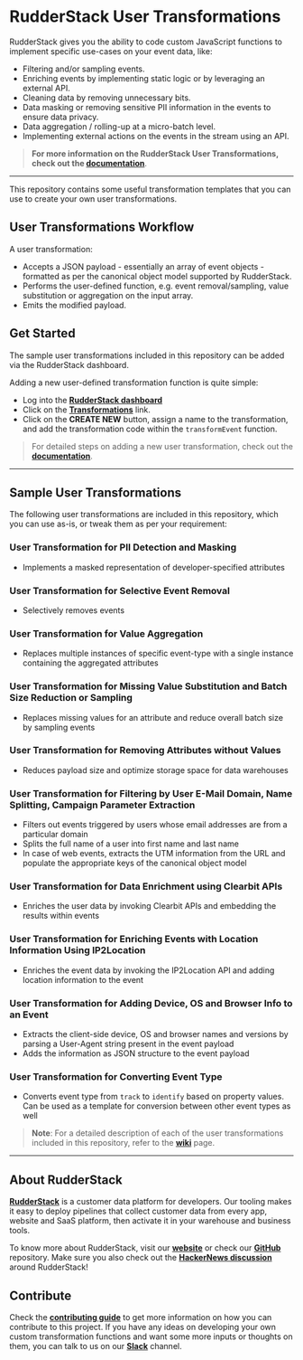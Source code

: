 # RudderStack User Transformations

RudderStack gives you the ability to code custom JavaScript functions to implement specific use-cases on your event data, like:

* Filtering and/or sampling events.
* Enriching events by implementing static logic or by leveraging an external API.
* Cleaning data by removing unnecessary bits.
* Data masking or removing sensitive PII information in the events to ensure data privacy.
* Data aggregation / rolling-up at a micro-batch level.
* Implementing external actions on the events in the stream using an API.

>**For more information on the RudderStack User Transformations, check out the [documentation](https://docs.rudderstack.com/adding-a-new-user-transformation-in-rudderstack)**.
-----

This repository contains some useful transformation templates that you can use to create your own user transformations.

## User Transformations Workflow

A user transformation:

- Accepts a JSON payload - essentially an array of event objects - formatted as per the canonical object model supported by RudderStack.
- Performs the user-defined function, e.g. event removal/sampling, value substitution or aggregation on the input array.
- Emits the modified payload.

## Get Started

The sample user transformations included in this repository can be added via the RudderStack dashboard.

Adding a new user-defined transformation function is quite simple:
- Log into the [**RudderStack dashboard**](https://app.rudderstack.com/)
- Click on the [**Transformations**](https://app.rudderstack.com/transformations) link.
- Click on the **CREATE NEW** button, assign a name to the transformation, and add the transformation code within the `transformEvent` function.

>For detailed steps on adding a new user transformation, check out the [**documentation**](https://docs.rudderstack.com/getting-started/adding-a-new-user-transformation-in-rudderstack).
-----


## Sample User Transformations 


The following user transformations are included in this repository, which you can use as-is, or tweak them as per your requirement:

### **User Transformation for PII Detection and Masking**
- Implements a masked representation of developer-specified attributes

### **User Transformation for Selective Event Removal**
- Selectively removes events

### **User Transformation for Value Aggregation**
- Replaces multiple instances of specific event-type with a single instance containing the aggregated attributes

### **User Transformation for Missing Value Substitution and Batch Size Reduction or Sampling**
- Replaces missing values for an attribute and reduce overall batch size by sampling events

### **User Transformation for Removing Attributes without Values**
- Reduces payload size and optimize storage space for data warehouses

### **User Transformation for Filtering by User E-Mail Domain, Name Splitting, Campaign Parameter Extraction**
- Filters out events triggered by users whose email addresses are from a particular domain
- Splits the full name of a user into first name and last name
- In case of web events, extracts the UTM information from the URL and populate the appropriate keys of the canonical object model

### **User Transformation for Data Enrichment using Clearbit APIs**
- Enriches the user data by invoking Clearbit APIs and embedding the results within events

### **User Transformation for Enriching Events with Location Information Using IP2Location**
- Enriches the event data by invoking the IP2Location API and adding location information to the event

### **User Transformation for Adding Device, OS and Browser Info to an Event**
- Extracts the client-side device, OS and browser names and versions by parsing a User-Agent string present in the event payload
- Adds the information as JSON structure to the event payload

### **User Transformation for Converting Event Type**
- Converts event type from `track` to `identify` based on property values. Can be used as a template for conversion between other event types as well

>**Note**: For a detailed description of each of the user transformations included in this repository, refer to the [**wiki**](https://github.com/rudderlabs/sample-user-transformers/wiki/Sample-User-Transformations) page.
------

## About RudderStack

[**RudderStack**](https://rudderstack.com/) is a customer data platform for developers.  Our tooling makes it easy to deploy pipelines that collect customer data from every app, website and SaaS platform, then activate it in your warehouse and business tools.

To know more about RudderStack, visit our [**website**](https://rudderstack.com/) or check our [**GitHub**](https://github.com/rudderlabs) repository. Make sure you also check out the [**HackerNews discussion**](https://news.ycombinator.com/item?id=21081756) around RudderStack!

## Contribute

Check the [**contributing guide**](https://github.com/rudderlabs/rudder-server/blob/master/CONTRIBUTING.md) to get more information on how you can contribute to this project. If you have any ideas on developing your own custom transformation functions and want some more inputs or thoughts on them, you can talk to us on our [**Slack**](https://resources.rudderstack.com/join-rudderstack-slack) channel.
